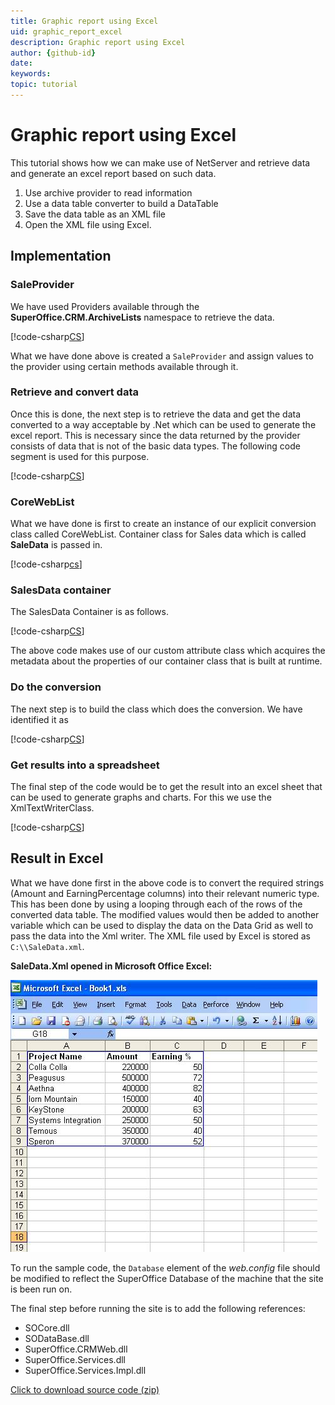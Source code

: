 ```yaml
---
title: Graphic report using Excel
uid: graphic_report_excel
description: Graphic report using Excel
author: {github-id}
date: 
keywords: 
topic: tutorial
---
```


# Graphic report using Excel

This tutorial shows how we can make use of NetServer and retrieve data and generate an excel report based on such data.

1. Use archive provider to read information
2. Use a data table converter to build a DataTable
3. Save the data table as an XML file
4. Open the XML file using Excel.

## Implementation

### SaleProvider

We have used Providers available through the **SuperOffice.CRM.ArchiveLists** namespace to retrieve the data.

[!code-csharp[CS](includes/graphic-saleprovider.cs)]

What we have done above is created a `SaleProvider` and assign values to the provider using certain methods available through it.

### Retrieve and convert data

Once this is done, the next step is to retrieve the data and get the data converted to a way acceptable by .Net which can be used to generate the excel report. This is necessary since the data returned by the provider consists of data that is not of the basic data types. The following code segment is used for this purpose.

[!code-csharp[CS](includes/excel-get-and-convert.cs)]

### CoreWebList

What we have done is first to create an instance of our explicit conversion class called CoreWebList. Container class for Sales data which is called **SaleData** is passed in.

[!code-csharp[cs](includes/coreweblist.cs)]

### SalesData container

The SalesData Container is as follows.

[!code-csharp[CS](includes/salesdata.cs)]

The above code makes use of our custom attribute class which acquires the metadata about the properties of our container class that is built at runtime.

### Do the conversion

The next step is to build the class which does the conversion. We have identified it as

[!code-csharp[CS](includes/datatableconverter.cs)]

### Get results into a spreadsheet

The final step of the code would be to get the result into an excel sheet that can be used to generate graphs and charts. For this we use the XmlTextWriterClass.

[!code-csharp[CS](includes/excel-write.cs)]

## Result in Excel

What we have done first in the above code is to convert the required strings (Amount and EarningPercentage columns) into their relevant numeric type. This has been done by using a looping through each of the rows of the converted data table. The modified values would then be added to another variable which can be used to display the data on the Data Grid as well to pass the data into the Xml writer. The XML file used by Excel is stored as `C:\\SaleData.xml`.

**SaleData.Xml opened in Microsoft Office Excel:**

![02][img1]

To run the sample code, the `Database` element of the *web.config* file should be modified to reflect the SuperOffice Database of the machine that the site is been run on.

The final step before running the site is to add the following references:

* SOCore.dll
* SODataBase.dll
* SuperOffice.CRMWeb.dll
* SuperOffice.Services.dll
* SuperOffice.Services.Impl.dll

<a href="../../../assets/downloads/api/graphicreportusingexcel.zip" download>Click to download source code (zip)</a>

<!-- Referenced links -->

<!-- Referenced images -->
[img1]: media/image022.jpg
